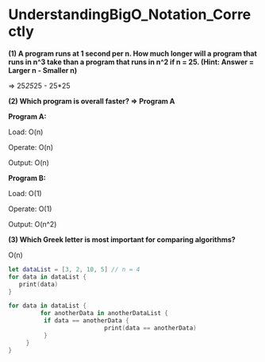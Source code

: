 # UnderstandingBigO_Notation_Correctly

**(1) A program runs at 1 second per n. How much longer will a program that runs in n^3 take than a program that runs in n^2 if n = 25. (Hint: Answer = Larger n - Smaller n)**

⇒ 25*25*25 - 25*25 

**(2) Which program is overall faster? ⇒ Program A** 

**Program A:**

Load: O(n)

Operate: O(n)

Output: O(n)

**Program B:**

Load: O(1)

Operate: O(1)

Output: O(n^2)

**(3) Which Greek letter is most important for comparing algorithms?**

O(n)

```swift
let dataList = [3, 2, 10, 5] // n = 4 
for data in dataList {
   print(data)
}
```

```swift
for data in dataList {
		 for anotherData in anotherDataList {
          if data == anotherData {
						   print(data == anotherData)
          }
     }
}
```
